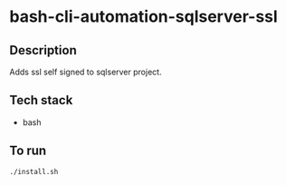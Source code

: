 # bash-cli-automation-sqlserver-ssl

## Description
Adds ssl self signed to sqlserver project. 

## Tech stack
- bash

## To run
`./install.sh`